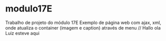 # modulo17E
Trabalho de projeto do módulo 17E
Exemplo de página web com ajax, xml, onde atualiza o container (imagem e caption) através de menu
// Hallo
ola
Luiz esteve aqui